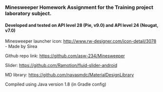 ### Minesweeper Homework Assignment for the Training project laboratory subject.

#### Developed and tested on API level 28 (Pie, v9.0) and API level 24 (Nougat, v7.0)

Minesweeper launcher icon: http://www.rw-designer.com/icon-detail/3078 - Made by Sirea

Github repo link: https://github.com/asw-234/Minesweeper

Slider: https://github.com/Ramotion/fluid-slider-android

MD library: https://github.com/navasmdc/MaterialDesignLibrary

Compiled using Java version 1.8 (in Gradle config)
